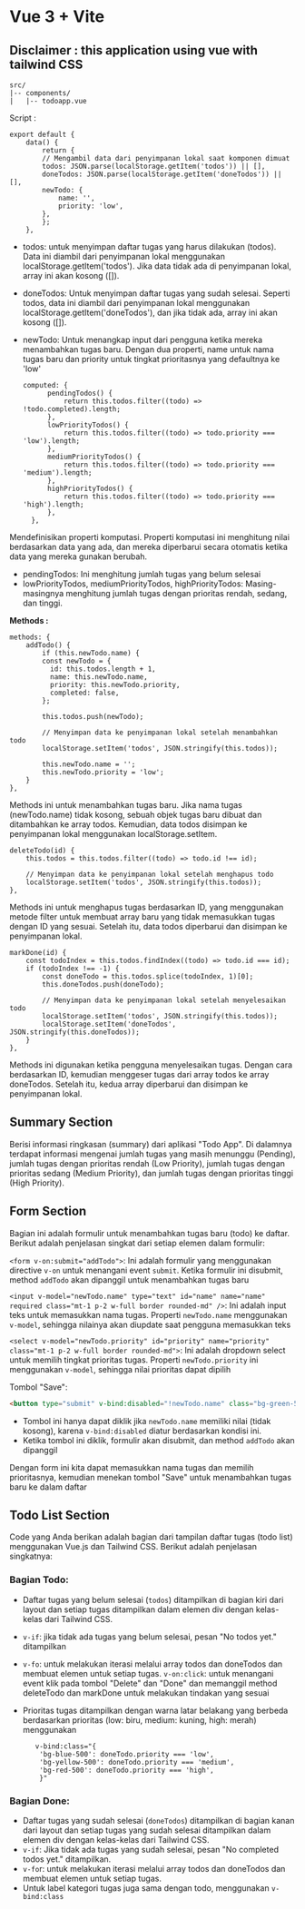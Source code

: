 # Vue 3 + Vite
## Disclaimer : this application using vue with tailwind CSS

    src/
    |-- components/
    |   |-- todoapp.vue

Script : 

    export default {
        data() {
            return {
            // Mengambil data dari penyimpanan lokal saat komponen dimuat
            todos: JSON.parse(localStorage.getItem('todos')) || [],
            doneTodos: JSON.parse(localStorage.getItem('doneTodos')) || [],
            newTodo: {
                name: '',
                priority: 'low',
            },
            };
        },

- todos: untuk menyimpan daftar tugas yang harus dilakukan (todos). Data ini diambil dari penyimpanan lokal menggunakan localStorage.getItem('todos'). Jika data tidak ada di penyimpanan lokal, array ini akan kosong ([]).
- doneTodos: Untuk menyimpan daftar tugas yang sudah selesai. Seperti todos, data ini diambil dari penyimpanan lokal menggunakan localStorage.getItem('doneTodos'), dan jika tidak ada, array ini akan kosong ([]).
- newTodo: Untuk menangkap input dari pengguna ketika mereka menambahkan tugas baru. Dengan dua properti, name untuk nama tugas baru dan priority untuk tingkat prioritasnya yang defaultnya ke 'low'
  
      computed: {
            pendingTodos() {
                return this.todos.filter((todo) => !todo.completed).length;
            },
            lowPriorityTodos() {
                return this.todos.filter((todo) => todo.priority === 'low').length;
            },
            mediumPriorityTodos() {
                return this.todos.filter((todo) => todo.priority === 'medium').length;
            },
            highPriorityTodos() {
                return this.todos.filter((todo) => todo.priority === 'high').length;
            },
        },

Mendefinisikan properti komputasi. Properti komputasi ini menghitung nilai berdasarkan data yang ada, dan mereka diperbarui secara otomatis ketika data yang mereka gunakan berubah.

- pendingTodos: Ini menghitung jumlah tugas yang belum selesai
- lowPriorityTodos, mediumPriorityTodos, highPriorityTodos: Masing-masingnya menghitung jumlah tugas dengan prioritas rendah, sedang, dan tinggi.

**Methods :**

    methods: {
        addTodo() {
            if (this.newTodo.name) {
            const newTodo = {
              id: this.todos.length + 1,
              name: this.newTodo.name,
              priority: this.newTodo.priority,
              completed: false,
            };
    
            this.todos.push(newTodo);
                
            // Menyimpan data ke penyimpanan lokal setelah menambahkan todo
            localStorage.setItem('todos', JSON.stringify(this.todos));
    
            this.newTodo.name = '';
            this.newTodo.priority = 'low';
        }
    },


Methods ini untuk menambahkan tugas baru. Jika nama tugas (newTodo.name) tidak kosong, sebuah objek tugas baru dibuat dan ditambahkan ke array todos. Kemudian, data todos disimpan ke penyimpanan lokal menggunakan localStorage.setItem.

    deleteTodo(id) {
        this.todos = this.todos.filter((todo) => todo.id !== id);

        // Menyimpan data ke penyimpanan lokal setelah menghapus todo
        localStorage.setItem('todos', JSON.stringify(this.todos));
    },

Methods ini untuk menghapus tugas berdasarkan ID, yang menggunakan metode filter untuk membuat array baru yang tidak memasukkan tugas dengan ID yang sesuai. Setelah itu, data todos diperbarui dan disimpan ke penyimpanan lokal.


    markDone(id) {
        const todoIndex = this.todos.findIndex((todo) => todo.id === id);
        if (todoIndex !== -1) {
            const doneTodo = this.todos.splice(todoIndex, 1)[0];
            this.doneTodos.push(doneTodo);

            // Menyimpan data ke penyimpanan lokal setelah menyelesaikan todo
            localStorage.setItem('todos', JSON.stringify(this.todos));
            localStorage.setItem('doneTodos', JSON.stringify(this.doneTodos));
        }
    },


Methods ini digunakan ketika pengguna menyelesaikan tugas. Dengan cara berdasarkan ID, kemudian menggeser tugas dari array todos ke array doneTodos. Setelah itu, kedua array diperbarui dan disimpan ke penyimpanan lokal.
    
## Summary Section
Berisi informasi ringkasan (summary) dari aplikasi "Todo App". Di dalamnya terdapat informasi mengenai jumlah tugas yang masih menunggu (Pending), jumlah tugas dengan prioritas rendah (Low Priority), jumlah tugas dengan prioritas sedang (Medium Priority), dan jumlah tugas dengan prioritas tinggi (High Priority). 

## Form Section
Bagian ini adalah formulir untuk menambahkan tugas baru (todo) ke daftar. Berikut adalah penjelasan singkat dari setiap elemen dalam formulir:

`<form v-on:submit="addTodo">`: Ini adalah formulir yang menggunakan directive `v-on` untuk menangani event `submit`. Ketika formulir ini disubmit, method `addTodo` akan dipanggil untuk menambahkan tugas baru

`<input v-model="newTodo.name" type="text" id="name" name="name" required class="mt-1 p-2 w-full border rounded-md" />`: Ini adalah input teks untuk memasukkan nama tugas. Properti `newTodo.name` menggunakan `v-model`, sehingga nilainya akan diupdate saat pengguna memasukkan teks

`<select v-model="newTodo.priority" id="priority" name="priority" class="mt-1 p-2 w-full border rounded-md">`: Ini adalah dropdown select untuk memilih tingkat prioritas tugas. Properti `newTodo.priority` ini menggunakan `v-model`, sehingga nilai prioritas dapat dipilih

Tombol "Save":
   ```html
   <button type="submit" v-bind:disabled="!newTodo.name" class="bg-green-500 text-white px-4 py-2 rounded-md hover:bg-green-600 focus:outline-none -right">Save</button>
   ```
   - Tombol ini hanya dapat diklik jika `newTodo.name` memiliki nilai (tidak kosong), karena `v-bind:disabled` diatur berdasarkan kondisi ini.
   - Ketika tombol ini diklik, formulir akan disubmit, dan method `addTodo` akan dipanggil

Dengan form ini kita dapat memasukkan nama tugas dan memilih prioritasnya, kemudian menekan tombol "Save" untuk menambahkan tugas baru ke dalam daftar

## Todo List Section
Code yang Anda berikan adalah bagian dari tampilan daftar tugas (todo list) menggunakan Vue.js dan Tailwind CSS. Berikut adalah penjelasan singkatnya:

### Bagian Todo:
   - Daftar tugas yang belum selesai (`todos`) ditampilkan di bagian kiri dari layout dan setiap tugas ditampilkan dalam elemen div dengan kelas-kelas dari Tailwind CSS.
   - `v-if`: jika tidak ada tugas yang belum selesai, pesan "No todos yet." ditampilkan
   - `v-fo`: untuk melakukan iterasi melalui array todos dan doneTodos dan membuat elemen untuk setiap tugas.
     `v-on:click`: untuk menangani event klik pada tombol "Delete" dan "Done" dan memanggil method deleteTodo dan markDone untuk melakukan tindakan yang sesuai
   - Prioritas tugas ditampilkan dengan warna latar belakang yang berbeda berdasarkan prioritas (low: biru, medium: kuning, high: merah) menggunakan
     
            v-bind:class="{
             'bg-blue-500': doneTodo.priority === 'low',
             'bg-yellow-500': doneTodo.priority === 'medium',
             'bg-red-500': doneTodo.priority === 'high',
             }"

### Bagian Done:
   - Daftar tugas yang sudah selesai (`doneTodos`) ditampilkan di bagian kanan dari layout dan setiap tugas yang sudah selesai ditampilkan dalam elemen div dengan kelas-kelas dari Tailwind CSS.
   - `v-if`: Jika tidak ada tugas yang sudah selesai, pesan "No completed todos yet." ditampilkan.
   - `v-fo`r: untuk melakukan iterasi melalui array todos dan doneTodos dan membuat elemen untuk setiap tugas.
   - Untuk label kategori tugas juga sama dengan todo, menggunakan `v-bind:class`
